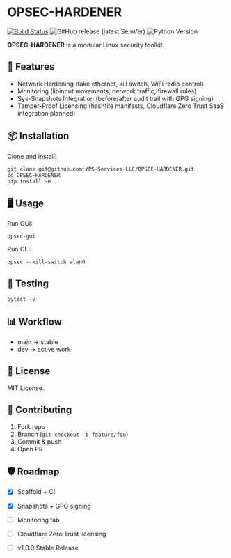 # OPSEC-HARDENER

[![Build Status](https://github.com/YPS-Services-LLC/OPSEC-HARDENER/actions/workflows/ci.yml/badge.svg)](https://github.com/YPS-Services-LLC/OPSEC-HARDENER/actions/workflows/ci.yml)
![GitHub release (latest SemVer)](https://img.shields.io/github/v/release/YPS-Services-LLC/OPSEC-HARDENER)
![Python Version](https://img.shields.io/badge/python-3.8%2B-blue)

**OPSEC-HARDENER** is a modular Linux security toolkit.

## 🚀 Features
- Network Hardening (fake ethernet, kill switch, WiFi radio control)  
- Monitoring (libinput movements, network traffic, firewall rules)  
- Sys-Snapshots Integration (before/after audit trail with GPG signing)  
- Tamper-Proof Licensing (hashfile manifests, Cloudflare Zero Trust SaaS integration planned)

## 📦 Installation
Clone and install:

    git clone git@github.com:YPS-Services-LLC/OPSEC-HARDENER.git
    cd OPSEC-HARDENER
    pip install -e .

## 🖥️ Usage
Run GUI:

    opsec-gui

Run CLI:

    opsec --kill-switch wlan0

## 🧪 Testing

    pytest -v

## 📊 Workflow
- main → stable
- dev → active work

## 📜 License
MIT License.

## 🤝 Contributing
1. Fork repo  
2. Branch (`git checkout -b feature/foo`)  
3. Commit & push  
4. Open PR  

## 🛡️ Roadmap
- [x] Scaffold + CI  
- [x] Snapshots + GPG signing  
- [ ] Monitoring tab  
- [ ] Cloudflare Zero Trust licensing  
- [ ] v1.0.0 Stable Release

